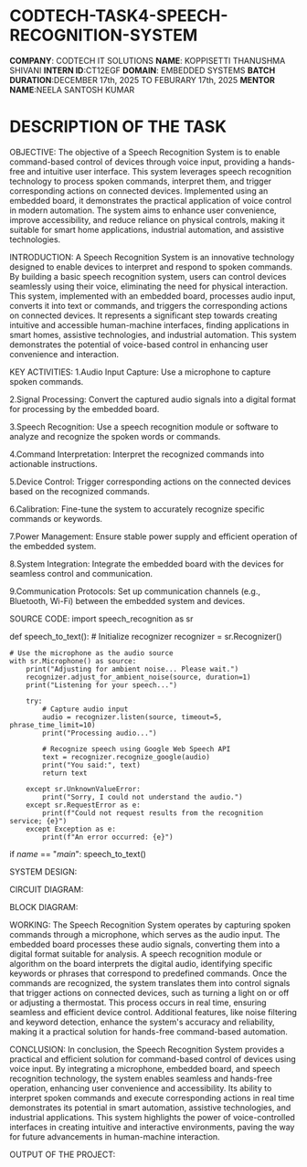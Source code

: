 # CODTECH-TASK4-SPEECH-RECOGNITION-SYSTEM

**COMPANY**: CODTECH IT SOLUTIONS
**NAME**: KOPPISETTI THANUSHMA SHIVANI
**INTERN ID**:CT12EGF
**DOMAIN**: EMBEDDED SYSTEMS
**BATCH DURATION**:DECEMBER 17th, 2025 TO FEBURARY 17th, 2025
**MENTOR NAME**:NEELA SANTOSH KUMAR

# DESCRIPTION OF THE TASK

OBJECTIVE:
   The objective of a Speech Recognition System is to enable command-based control of devices through voice input, providing a hands-free and intuitive user interface. This system leverages speech recognition technology to process spoken commands, interpret them, and trigger corresponding actions on connected devices. Implemented using an embedded board, it demonstrates the practical application of voice control in modern automation. The system aims to enhance user convenience, improve accessibility, and reduce reliance on physical controls, making it suitable for smart home applications, industrial automation, and assistive technologies.

INTRODUCTION:
  A Speech Recognition System is an innovative technology designed to enable devices to interpret and respond to spoken commands. By building a basic speech recognition system, users can control devices seamlessly using their voice, eliminating the need for physical interaction. This system, implemented with an embedded board, processes audio input, converts it into text or commands, and triggers the corresponding actions on connected devices. It represents a significant step towards creating intuitive and accessible human-machine interfaces, finding applications in smart homes, assistive technologies, and industrial automation. This system demonstrates the potential of voice-based control in enhancing user convenience and interaction.

KEY ACTIVITIES:
1.Audio Input Capture:
Use a microphone to capture spoken commands.

2.Signal Processing:
Convert the captured audio signals into a digital format for processing by the embedded board.

3.Speech Recognition:
Use a speech recognition module or software to analyze and recognize the spoken words or commands.

4.Command Interpretation:
Interpret the recognized commands into actionable instructions.

5.Device Control:
Trigger corresponding actions on the connected devices based on the recognized commands.

6.Calibration:
Fine-tune the system to accurately recognize specific commands or keywords.

7.Power Management:
Ensure stable power supply and efficient operation of the embedded system.

8.System Integration:
Integrate the embedded board with the devices for seamless control and communication.

9.Communication Protocols:
Set up communication channels (e.g., Bluetooth, Wi-Fi) between the embedded system and devices.

SOURCE CODE:
import speech_recognition as sr

def speech_to_text():
    # Initialize recognizer
    recognizer = sr.Recognizer()

    # Use the microphone as the audio source
    with sr.Microphone() as source:
        print("Adjusting for ambient noise... Please wait.")
        recognizer.adjust_for_ambient_noise(source, duration=1)
        print("Listening for your speech...")

        try:
            # Capture audio input
            audio = recognizer.listen(source, timeout=5, phrase_time_limit=10)
            print("Processing audio...")

            # Recognize speech using Google Web Speech API
            text = recognizer.recognize_google(audio)
            print("You said:", text)
            return text

        except sr.UnknownValueError:
            print("Sorry, I could not understand the audio.")
        except sr.RequestError as e:
            print(f"Could not request results from the recognition service; {e}")
        except Exception as e:
            print(f"An error occurred: {e}")

if _name_ == "_main_":
    speech_to_text()


SYSTEM DESIGN:

CIRCUIT DIAGRAM:

BLOCK DIAGRAM:

 WORKING:
    The Speech Recognition System operates by capturing spoken commands through a microphone, which serves as the audio input. The embedded board processes these audio signals, converting them into a digital format suitable for analysis. A speech recognition module or algorithm on the board interprets the digital audio, identifying specific keywords or phrases that correspond to predefined commands. Once the commands are recognized, the system translates them into control signals that trigger actions on connected devices, such as turning a light on or off or adjusting a thermostat. This process occurs in real time, ensuring seamless and efficient device control. Additional features, like noise filtering and keyword detection, enhance the system's accuracy and reliability, making it a practical solution for hands-free command-based automation.

CONCLUSION:
  In conclusion, the Speech Recognition System provides a practical and efficient solution for command-based control of devices using voice input. By integrating a microphone, embedded board, and speech recognition technology, the system enables seamless and hands-free operation, enhancing user convenience and accessibility. Its ability to interpret spoken commands and execute corresponding actions in real time demonstrates its potential in smart automation, assistive technologies, and industrial applications. This system highlights the power of voice-controlled interfaces in creating intuitive and interactive environments, paving the way for future advancements in human-machine interaction.


OUTPUT OF THE PROJECT:
